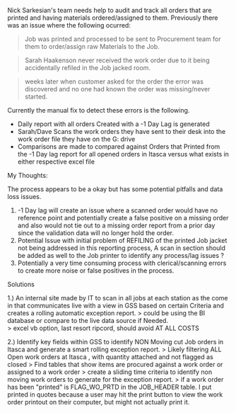 Nick Sarkesian's team needs help to audit and track all orders that are printed and having materials ordered/assigned to them. Previously there was an issue where the following ocurred:

>Job was printed and processed to be sent to Procurement team for them to order/assign raw Materials to the Job.

>Sarah Haakenson never received the work order due to it being accidentally refiled in the Job jacked room.

>weeks later when customer asked for the order the error was discovered and no one had known the order was missing/never started.

Currently the manual fix to detect these errors is the following.

* Daily report with all orders Created with a -1 Day Lag is generated
* Sarah/Dave Scans the work orders they have sent to their desk into the work order file they have on the G: drive
* Comparisons are made to compared against Orders that Printed from the -1 Day lag report for all opened orders in Itasca versus what exists in either respective excel file


My Thoughts:

The process appears to be a okay but has some potential pitfalls and data loss issues.

1. -1 Day lag will create an issue where a scanned order would have no reference point and potentially create a false positive on a missing order and also would not tie out to a missing order report from a prior day since the validation data will no longer hold the order.
2.  Potential Issue with initial problem of REFILING of the printed Job jacket not being addressed in this reporting process, A scan in section should be added as well to the Job printer to identify any process/lag issues ?
3. Potentially a very time consuming process with clerical/scanning errors to create more noise or false positives in the process.


Solutions

1.) An internal site made by IT to scan in all jobs at each station as the come in that communicates live with a view in GSS based on certain Criteria and creates a rolling automatic exception report.
	> could be using the BI database or compare to the live data source if Needed.  
	> excel vb option, last resort ripcord, should avoid AT ALL COSTS
	
2.) Identify key fields within GSS to identify NON Moving cut Job orders in Itasca and generate a smart rolling exception report.
	> Likely filtering ALL Open work orders at Itasca , with quantity attached and not flagged as closed
	> Find tables that show items are procured against a work order or assigned to a work order
	> create a sliding time criteria to identify non moving work orders to generate for the exception report.
	> if a work order has been "printed" is FLAG_WO_PRTD in the JOB_HEADER table. I put printed in quotes because a user may hit the print button to view the work order printout on their computer, but might not actually print it.


